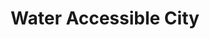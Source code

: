 ---
layout: strategy
title: Water Accessible City
team: Artem Gilmanov, Ekaterina Vititneva & Yuqi Wang
video: https://vimeo.com/383250165
---